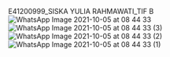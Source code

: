E41200999_SISKA YULIA RAHMAWATI_TIF B
![WhatsApp Image 2021-10-05 at 08 44 33](https://user-images.githubusercontent.com/80691547/135954505-4048bb38-7807-421b-85ff-86986eb70382.jpeg)
![WhatsApp Image 2021-10-05 at 08 44 33 (3)](https://user-images.githubusercontent.com/80691547/135954507-2f341179-667f-4d9f-b9ab-124b8f6c23f7.jpeg)
![WhatsApp Image 2021-10-05 at 08 44 33 (2)](https://user-images.githubusercontent.com/80691547/135954515-af908f35-dbed-48c4-9cad-955219d74ade.jpeg)
![WhatsApp Image 2021-10-05 at 08 44 33 (1)](https://user-images.githubusercontent.com/80691547/135954569-5d142e58-0560-42e9-941b-66ecf38ce165.jpeg)
